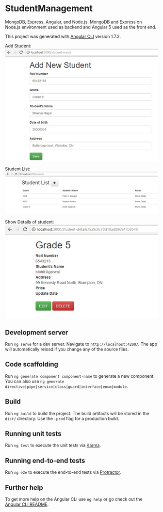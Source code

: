 # StudentManagement

MongoDB, Express, Angular, and Node.js. MongoDB and Express on Node.js environment used as backend and Angular 5 used as the front end.

This project was generated with [Angular CLI](https://github.com/angular/angular-cli) version 1.7.2.

Add Student:    
![alt text](https://github.com/comrench/StudentManagement/blob/master/sample/StudentAdd.jpg)

Student List:    
![alt text](https://github.com/comrench/StudentManagement/blob/master/sample/StudentList.jpg)

Show Details of student:  
![alt text](https://github.com/comrench/StudentManagement/blob/master/sample/ShowDetails.jpg)

## Development server

Run `ng serve` for a dev server. Navigate to `http://localhost:4200/`. The app will automatically reload if you change any of the source files.

## Code scaffolding

Run `ng generate component component-name` to generate a new component. You can also use `ng generate directive|pipe|service|class|guard|interface|enum|module`.

## Build

Run `ng build` to build the project. The build artifacts will be stored in the `dist/` directory. Use the `-prod` flag for a production build.

## Running unit tests

Run `ng test` to execute the unit tests via [Karma](https://karma-runner.github.io).

## Running end-to-end tests

Run `ng e2e` to execute the end-to-end tests via [Protractor](http://www.protractortest.org/).

## Further help

To get more help on the Angular CLI use `ng help` or go check out the [Angular CLI README](https://github.com/angular/angular-cli/blob/master/README.md).
